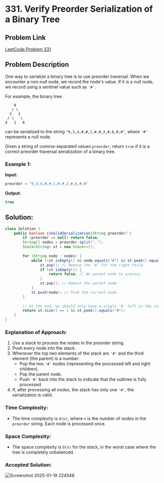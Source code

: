 # 331. Verify Preorder Serialization of a Binary Tree

## Problem Link
[LeetCode Problem 331](https://leetcode.com/problems/verify-preorder-serialization-of-a-binary-tree/)

## Problem Description

One way to serialize a binary tree is to use preorder traversal. When we encounter a non-null node, we record the node's value. If it is a null node, we record using a sentinel value such as `'#'`.

For example, the binary tree:

```
    9
   / \
  3   2
 / \   \
4   1   6
```

can be serialized to the string `"9,3,4,#,#,1,#,#,2,#,6,#,#"`, where `'#'` represents a null node.

Given a string of comma-separated values `preorder`, return `true` if it is a correct preorder traversal serialization of a binary tree.

### Example 1:

**Input:**
```java
preorder = "9,3,4,#,#,1,#,#,2,#,6,#,#"
```

**Output:**
```java
true
```
## Solution:

```java
class Solution {
    public boolean isValidSerialization(String preorder) {
        if (preorder == null) return false;
        String[] nodes = preorder.split(",");
        Stack<String> st = new Stack<>();
        
        for (String node : nodes) {
            while (!st.isEmpty() && node.equals("#") && st.peek().equals("#")) {
                st.pop(); // Remove the '#' for the right child
                if (st.isEmpty()) {
                    return false; // No parent node to process
                }
                st.pop(); // Remove the parent node
            }
            st.push(node); // Push the current node
        }
        
        // At the end, we should only have a single '#' left in the stack
        return st.size() == 1 && st.peek().equals("#");
    }
}
```

### Explanation of Approach:
1. Use a stack to process the nodes in the preorder string.
2. Push every node into the stack.
3. Whenever the top two elements of the stack are `'#'` and the third element (the parent) is a number:
   - Pop the two `'#'` nodes (representing the processed left and right children).
   - Pop the parent node.
   - Push `'#'` back into the stack to indicate that the subtree is fully processed.
4. If, after processing all nodes, the stack has only one `'#'`, the serialization is valid.

### Time Complexity:
- The time complexity is `O(n)`, where `n` is the number of nodes in the `preorder` string. Each node is processed once.

### Space Complexity:
- The space complexity is `O(n)` for the stack, in the worst case where the tree is completely unbalanced.
  
### Accepted Solution:
![Screenshot 2025-01-19 224548](https://github.com/user-attachments/assets/f010bfb5-9c45-46e7-a61c-b22d1177a7f8)
